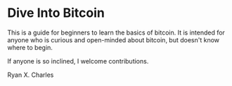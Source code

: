 Dive Into Bitcoin
=================

This is a guide for beginners to learn the basics of bitcoin. It is intended for anyone who is curious and open-minded about bitcoin, but doesn't know where to begin.

If anyone is so inclined, I welcome contributions.

Ryan X. Charles
